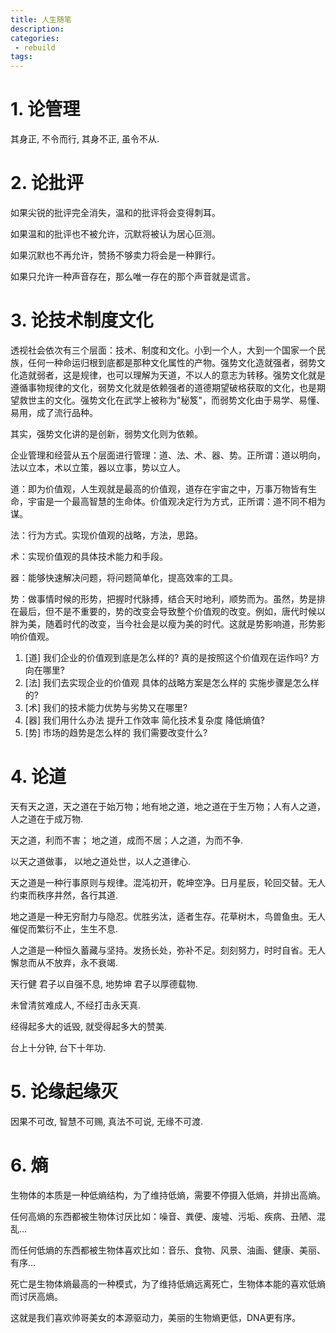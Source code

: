 ```yaml
---
title: 人生随笔
description:
categories:
 - rebuild
tags:
---
```


# 1. 论管理

其身正, 不令而行, 其身不正, 虽令不从.

# 2. 论批评

如果尖锐的批评完全消失，温和的批评将会变得刺耳。

如果温和的批评也不被允许，沉默将被认为居心叵测。

如果沉默也不再允许，赞扬不够卖力将会是一种罪行。

如果只允许一种声音存在，那么唯一存在的那个声音就是谎言。

# 3. 论技术制度文化

透视社会依次有三个层面：技术、制度和文化。小到一个人，大到一个国家一个民族，任何一种命运归根到底都是那种文化属性的产物。强势文化造就强者，弱势文化造就弱者，这是规律，也可以理解为天道，不以人的意志为转移。强势文化就是遵循事物规律的文化，弱势文化就是依赖强者的道德期望破格获取的文化，也是期望救世主的文化。强势文化在武学上被称为"秘笈"，而弱势文化由于易学、易懂、易用，成了流行品种。

其实，强势文化讲的是创新，弱势文化则为依赖。

企业管理和经营从五个层面进行管理：道、法、术、器、势。正所谓：道以明向，法以立本，术以立策，器以立事，势以立人。

道：即为价值观，人生观就是最高的价值观，道存在宇宙之中，万事万物皆有生命，宇宙是一个最高智慧的生命体。价值观决定行为方式，正所谓：道不同不相为谋。

法：行为方式。实现价值观的战略，方法，思路。

术：实现价值观的具体技术能力和手段。

器：能够快速解决问题，将问题简单化，提高效率的工具。

势：做事情时候的形势，把握时代脉搏，结合天时地利，顺势而为。虽然，势是排在最后，但不是不重要的，势的改变会导致整个价值观的改变。例如，唐代时候以胖为美，随着时代的改变，当今社会是以瘦为美的时代。这就是势影响道，形势影响价值观。

1. [道] 我们企业的价值观到底是怎么样的? 真的是按照这个价值观在运作吗? 方向在哪里?
2. [法] 我们去实现企业的价值观 具体的战略方案是怎么样的 实施步骤是怎么样的?
3. [术] 我们的技术能力优势与劣势又在哪里?
4. [器] 我们用什么办法 提升工作效率 简化技术复杂度 降低熵值?
5. [势] 市场的趋势是怎么样的 我们需要改变什么?

# 4. 论道

天有天之道，天之道在于始万物；地有地之道，地之道在于生万物；人有人之道，人之道在于成万物.

天之道，利而不害； 地之道，成而不居；人之道，为而不争.

以天之道做事， 以地之道处世，以人之道律心. 

天之道是一种行事原则与规律。混沌初开，乾坤空净。日月星辰，轮回交替。无人约束而秩序井然，各行其道.

地之道是一种无穷耐力与隐忍。优胜劣汰，适者生存。花草树木，鸟兽鱼虫。无人催促而繁衍不止，生生不息.

人之道是一种恒久蓄藏与坚持。发扬长处，弥补不足。刻刻努力，时时自省。无人懈怠而从不放弃，永不衰竭.

天行健 君子以自强不息, 地势坤 君子以厚德载物.

未曾清贫难成人, 不经打击永天真.

经得起多大的诋毁, 就受得起多大的赞美.

台上十分钟, 台下十年功. 

# 5. 论缘起缘灭

因果不可改,
智慧不可赐,
真法不可说,
无缘不可渡.

# 6. 熵
生物体的本质是一种低熵结构，为了维持低熵，需要不停摄入低熵，并排出高熵。

任何高熵的东西都被生物体讨厌比如：噪音、粪便、废墟、污垢、疾病、丑陋、混乱…

而任何低熵的东西都被生物体喜欢比如：音乐、食物、风景、油画、健康、美丽、有序…

死亡是生物体熵最高的一种模式，为了维持低熵远离死亡，生物体本能的喜欢低熵而讨厌高熵。

这就是我们喜欢帅哥美女的本源驱动力，美丽的生物熵更低，DNA更有序。